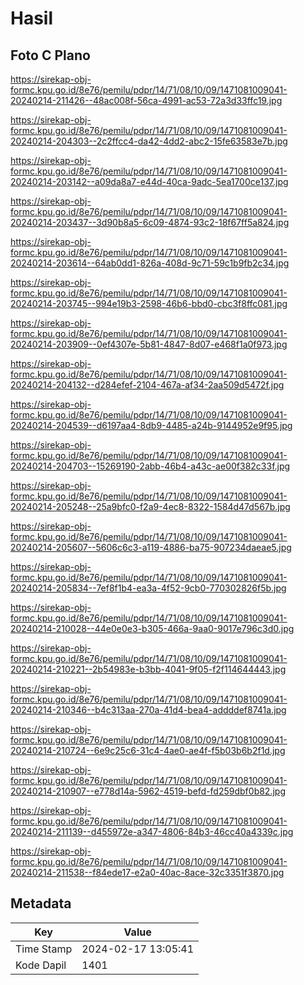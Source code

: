 # Hasil

## Foto C Plano

https://sirekap-obj-formc.kpu.go.id/8e76/pemilu/pdpr/14/71/08/10/09/1471081009041-20240214-211426--48ac008f-56ca-4991-ac53-72a3d33ffc19.jpg

https://sirekap-obj-formc.kpu.go.id/8e76/pemilu/pdpr/14/71/08/10/09/1471081009041-20240214-204303--2c2ffcc4-da42-4dd2-abc2-15fe63583e7b.jpg

https://sirekap-obj-formc.kpu.go.id/8e76/pemilu/pdpr/14/71/08/10/09/1471081009041-20240214-203142--a09da8a7-e44d-40ca-9adc-5ea1700ce137.jpg

https://sirekap-obj-formc.kpu.go.id/8e76/pemilu/pdpr/14/71/08/10/09/1471081009041-20240214-203437--3d90b8a5-6c09-4874-93c2-18f67ff5a824.jpg

https://sirekap-obj-formc.kpu.go.id/8e76/pemilu/pdpr/14/71/08/10/09/1471081009041-20240214-203614--64ab0dd1-826a-408d-9c71-59c1b9fb2c34.jpg

https://sirekap-obj-formc.kpu.go.id/8e76/pemilu/pdpr/14/71/08/10/09/1471081009041-20240214-203745--994e19b3-2598-46b6-bbd0-cbc3f8ffc081.jpg

https://sirekap-obj-formc.kpu.go.id/8e76/pemilu/pdpr/14/71/08/10/09/1471081009041-20240214-203909--0ef4307e-5b81-4847-8d07-e468f1a0f973.jpg

https://sirekap-obj-formc.kpu.go.id/8e76/pemilu/pdpr/14/71/08/10/09/1471081009041-20240214-204132--d284efef-2104-467a-af34-2aa509d5472f.jpg

https://sirekap-obj-formc.kpu.go.id/8e76/pemilu/pdpr/14/71/08/10/09/1471081009041-20240214-204539--d6197aa4-8db9-4485-a24b-9144952e9f95.jpg

https://sirekap-obj-formc.kpu.go.id/8e76/pemilu/pdpr/14/71/08/10/09/1471081009041-20240214-204703--15269190-2abb-46b4-a43c-ae00f382c33f.jpg

https://sirekap-obj-formc.kpu.go.id/8e76/pemilu/pdpr/14/71/08/10/09/1471081009041-20240214-205248--25a9bfc0-f2a9-4ec8-8322-1584d47d567b.jpg

https://sirekap-obj-formc.kpu.go.id/8e76/pemilu/pdpr/14/71/08/10/09/1471081009041-20240214-205607--5606c6c3-a119-4886-ba75-907234daeae5.jpg

https://sirekap-obj-formc.kpu.go.id/8e76/pemilu/pdpr/14/71/08/10/09/1471081009041-20240214-205834--7ef8f1b4-ea3a-4f52-9cb0-770302826f5b.jpg

https://sirekap-obj-formc.kpu.go.id/8e76/pemilu/pdpr/14/71/08/10/09/1471081009041-20240214-210028--44e0e0e3-b305-466a-9aa0-9017e796c3d0.jpg

https://sirekap-obj-formc.kpu.go.id/8e76/pemilu/pdpr/14/71/08/10/09/1471081009041-20240214-210221--2b54983e-b3bb-4041-9f05-f2f114644443.jpg

https://sirekap-obj-formc.kpu.go.id/8e76/pemilu/pdpr/14/71/08/10/09/1471081009041-20240214-210346--b4c313aa-270a-41d4-bea4-addddef8741a.jpg

https://sirekap-obj-formc.kpu.go.id/8e76/pemilu/pdpr/14/71/08/10/09/1471081009041-20240214-210724--6e9c25c6-31c4-4ae0-ae4f-f5b03b6b2f1d.jpg

https://sirekap-obj-formc.kpu.go.id/8e76/pemilu/pdpr/14/71/08/10/09/1471081009041-20240214-210907--e778d14a-5962-4519-befd-fd259dbf0b82.jpg

https://sirekap-obj-formc.kpu.go.id/8e76/pemilu/pdpr/14/71/08/10/09/1471081009041-20240214-211139--d455972e-a347-4806-84b3-46cc40a4339c.jpg

https://sirekap-obj-formc.kpu.go.id/8e76/pemilu/pdpr/14/71/08/10/09/1471081009041-20240214-211538--f84ede17-e2a0-40ac-8ace-32c3351f3870.jpg


## Metadata

| Key        | Value               |
| ---------- | ------------------- |
| Time Stamp | 2024-02-17 13:05:41 |
| Kode Dapil | 1401                |



